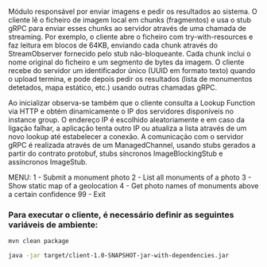 Módulo responsável por enviar imagens e pedir os resultados ao sistema. O cliente lê o ficheiro de imagem local em
chunks (fragmentos) e usa o stub gRPC para enviar esses chunks ao servidor através de uma chamada de streaming. Por
exemplo, o cliente abre o ficheiro com try-with-resources e faz leitura em blocos de 64KB, enviando cada chunk através
do StreamObserver fornecido pelo stub não-bloqueante. Cada chunk inclui o nome original do ficheiro e um segmento de
bytes da imagem. O cliente recebe do servidor um identificador único (UUID em formato texto) quando o upload termina, e
pode depois pedir os resultados (lista de monumentos detetados, mapa estático, etc.) usando outras chamadas gRPC.

Ao inicializar observa-se também que o cliente consulta a Lookup Function via HTTP e obtém dinamicamente o IP dos
servidores disponíveis no instance group. O endereço IP é escolhido aleatoriamente e em caso da ligação falhar, a
aplicação tenta outro IP ou atualiza a lista através de um novo lookup até estabelecer a conexão. A comunicação com o
servidor gRPC é realizada através de um ManagedChannel, usando stubs gerados a partir do contrato protobuf, stubs
síncronos ImageBlockingStub e assíncronos ImageStub.

MENU:
1 - Submit a monument photo
2 - List all monuments of a photo
3 - Show static map of a geolocation
4 - Get photo names of monuments above a certain confidence
99 - Exit


### Para executar o cliente, é necessário definir as seguintes variáveis de ambiente:

```bash
mvn clean package
```

```bash
java -jar target/client-1.0-SNAPSHOT-jar-with-dependencies.jar
```

